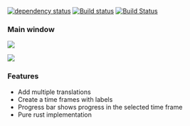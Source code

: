 [![dependency status](https://deps.rs/repo/github/AlexNav73/melos/status.svg)](https://deps.rs/repo/github/AlexNav73/melos)
[![Build status](https://ci.appveyor.com/api/projects/status/tv4ukw5093um2ftj/branch/master?svg=true)](https://ci.appveyor.com/project/AlexNav73/melos/branch/master)
[![Build Status](https://travis-ci.org/AlexNav73/melos.svg?branch=master)](https://travis-ci.org/AlexNav73/melos)

### Main window
![](https://image.prntscr.com/image/AxEpqlh2SD2VIT_LYzQm4A.png)

![](https://image.prntscr.com/image/E_KpV5MYQU_xnGCiIzn3nw.png)

### Features
- Add multiple translations
- Create a time frames with labels
- Progress bar shows progress in the selected time frame
- Pure rust implementation
